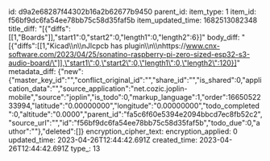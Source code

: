 id: d9a2e68287f44302b16a2b62677b9450
parent_id: 
item_type: 1
item_id: f56bf9dc6fa54ee78bb75c58d35faf5b
item_updated_time: 1682513082348
title_diff: "[{\"diffs\":[[1,\"Boards\"]],\"start1\":0,\"start2\":0,\"length1\":0,\"length2\":6}]"
body_diff: "[{\"diffs\":[[1,\"Kicad\\\n\\\nJlcpcb has plugin\\\n\\\nhttps://www.cnx-software.com/2023/04/25/sonatino-raspberry-pi-zero-sized-esp32-s3-audio-board/\"]],\"start1\":0,\"start2\":0,\"length1\":0,\"length2\":120}]"
metadata_diff: {"new":{"master_key_id":"","conflict_original_id":"","share_id":"","is_shared":0,"application_data":"","source_application":"net.cozic.joplin-mobile","source":"joplin","is_todo":0,"markup_language":1,"order":1665052233994,"latitude":"0.00000000","longitude":"0.00000000","todo_completed":0,"altitude":"0.0000","parent_id":"fa5c6f60e5394e2094bbcd7ec8fb52c2","source_url":"","id":"f56bf9dc6fa54ee78bb75c58d35faf5b","todo_due":0,"author":""},"deleted":[]}
encryption_cipher_text: 
encryption_applied: 0
updated_time: 2023-04-26T12:44:42.691Z
created_time: 2023-04-26T12:44:42.691Z
type_: 13